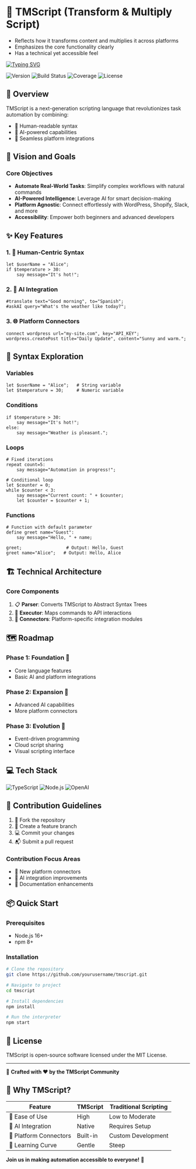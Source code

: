 # 🚀 TMScript (Transform & Multiply Script)

- Reflects how it transforms content and multiplies it across platforms
- Emphasizes the core functionality clearly
- Has a technical yet accessible feel

[![Typing SVG](https://readme-typing-svg.demolab.com?font=Fira+Code&pause=1000&width=435&lines=%F0%9F%A4%96+Human-readable+syntax;%F0%9F%A7%A0+AI-powered+capabilities;%F0%9F%94%97+Seamless+platform+integrations;%F0%9F%94%84+Smart+content+transformation;%F0%9F%93%8A+Built-in+error+handling;%F0%9F%9A%80+Fast+execution+pipeline;%F0%9F%8E%AF+Platform-aware+formatting;%F0%9F%94%91+Secure+API+management;%F0%9F%93%9D+Auto-content+generation;%E2%9A%A1+Real-time+distribution)](https://git.io/typing-svg)

![Version](https://img.shields.io/badge/Version-0.1.0-blue)
![Build Status](https://img.shields.io/badge/Build-Passing-brightgreen)
![Coverage](https://img.shields.io/badge/Coverage-85%25-yellow)
![License](https://img.shields.io/badge/License-MIT-green)

## 🌟 Overview

TMScript is a next-generation scripting language that revolutionizes task automation by combining:
- 🤖 Human-readable syntax
- 🧠 AI-powered capabilities
- 🔗 Seamless platform integrations

## 🎯 Vision and Goals

### Core Objectives
- **Automate Real-World Tasks**: Simplify complex workflows with natural commands
- **AI-Powered Intelligence**: Leverage AI for smart decision-making
- **Platform Agnostic**: Connect effortlessly with WordPress, Shopify, Slack, and more
- **Accessibility**: Empower both beginners and advanced developers

## ✨ Key Features

### 1. 📝 Human-Centric Syntax
```tmscript
let $userName = "Alice";
if $temperature > 30:
    say message="It's hot!";
```

### 2. 🤖 AI Integration
```tmscript
#translate text="Good morning", to="Spanish";
#askAI query="What's the weather like today?";
```

### 3. 🌐 Platform Connectors
```tmscript
connect wordpress url="my-site.com", key="API_KEY";
wordpress.createPost title="Daily Update", content="Sunny and warm.";
```

## 🧩 Syntax Exploration

### Variables
```tmscript
let $userName = "Alice";   # String variable
let $temperature = 30;     # Numeric variable
```

### Conditions
```tmscript
if $temperature > 30:
    say message="It's hot!";
else:
    say message="Weather is pleasant.";
```

### Loops
```tmscript
# Fixed iterations
repeat count=5:
    say message="Automation in progress!";

# Conditional loop
let $counter = 0;
while $counter < 3:
    say message="Current count: " + $counter;
    let $counter = $counter + 1;
```

### Functions
```tmscript
# Function with default parameter
define greet name="Guest":
    say message="Hello, " + name;

greet;                 # Output: Hello, Guest
greet name="Alice";   # Output: Hello, Alice
```

## 🏗️ Technical Architecture

### Core Components
1. 📋 **Parser**: Converts TMScript to Abstract Syntax Trees
2. 🚀 **Executor**: Maps commands to API interactions
3. 🔌 **Connectors**: Platform-specific integration modules

## 🗺️ Roadmap

### Phase 1: Foundation 🌱
- Core language features
- Basic AI and platform integrations

### Phase 2: Expansion 🌿
- Advanced AI capabilities
- More platform connectors

### Phase 3: Evolution 🌳
- Event-driven programming
- Cloud script sharing
- Visual scripting interface

## 💻 Tech Stack

![TypeScript](https://img.shields.io/badge/TypeScript-3178C6?style=for-the-badge&logo=typescript&logoColor=white)
![Node.js](https://img.shields.io/badge/Node.js-43853D?style=for-the-badge&logo=node.js&logoColor=white)
![OpenAI](https://img.shields.io/badge/OpenAI-412991?style=for-the-badge&logo=openai&logoColor=white)

## 🤝 Contribution Guidelines

1. 🍴 Fork the repository
2. 🌿 Create a feature branch
3. 💻 Commit your changes
4. 📬 Submit a pull request

### Contribution Focus Areas
- 🔌 New platform connectors
- 🧠 AI integration improvements
- 📖 Documentation enhancements

## 📦 Quick Start

### Prerequisites
- Node.js 16+
- npm 8+

### Installation
```bash
# Clone the repository
git clone https://github.com/yourusername/tmscript.git

# Navigate to project
cd tmscript

# Install dependencies
npm install

# Run the interpreter
npm start
```

## 📄 License

TMScript is open-source software licensed under the MIT License.

---

🌈 **Crafted with ❤️ by the TMScript Community**

## 🤔 Why TMScript?

| Feature | TMScript | Traditional Scripting |
|---------|----------|------------------------|
| 🚀 Ease of Use | High | Low to Moderate |
| 🤖 AI Integration | Native | Requires Setup |
| 🔗 Platform Connectors | Built-in | Custom Development |
| 📝 Learning Curve | Gentle | Steep |

**Join us in making automation accessible to everyone!** 🌟

